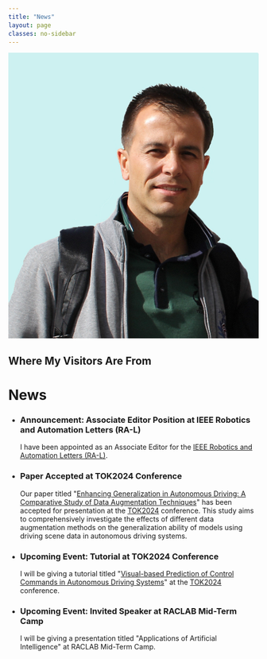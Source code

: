 ```yaml
---
title: "News"
layout: page
classes: no-sidebar
---
```


<!--<img src="/images/SA2.JPG" alt="SA2" style="float: left; width: 300px; margin-left: 15px; margin-right: 30px; margin-bottom: 20px;">-->
<div class="left-sidebar">
  <img src="/images/SA2.JPG" alt="SA2" class="profile-photo">
  <!-- Visitor map widget -->
  <div class="visitor-map">
    <h2>Where My Visitors Are From</h2>
    <script type="text/javascript" id="clustrmaps" src="//clustrmaps.com/map_v2.js?d=7yU4-8nEGjyXwXk3zoRxGmIsJofySGSt3WY9aqUCf20&cl=ffffff&w=a"></script>
  </div>
</div>
  

# News

- ### Announcement: Associate Editor Position at IEEE Robotics and Automation Letters (RA-L)

  I have been appointed as an Associate Editor for the [IEEE Robotics and Automation Letters (RA-L)](https://www.ieee-ras.org/publications/ra-l).

- ### Paper Accepted at TOK2024 Conference

  Our paper titled "[Enhancing Generalization in Autonomous Driving: A Comparative Study of Data Augmentation Techniques](https://tok2024.ktun.edu.tr)" has been accepted for presentation at the [TOK2024](https://tok2024.ktun.edu.tr/) conference. This study aims to comprehensively investigate the effects of different data augmentation methods on the generalization ability of models using driving scene data in autonomous driving systems.
  
- ### Upcoming Event: Tutorial at TOK2024 Conference

  I will be giving a tutorial titled "[Visual-based Prediction of Control Commands in Autonomous Driving Systems](https://tok2024.ktun.edu.tr/wp-content/uploads/2024/08/SalimAzak_TOK2024.pdf)" at the [TOK2024](https://tok2024.ktun.edu.tr/) conference.

- ### Upcoming Event: Invited Speaker at RACLAB Mid-Term Camp

  I will be giving a presentation titled "Applications of Artificial Intelligence" at RACLAB Mid-Term Camp.


